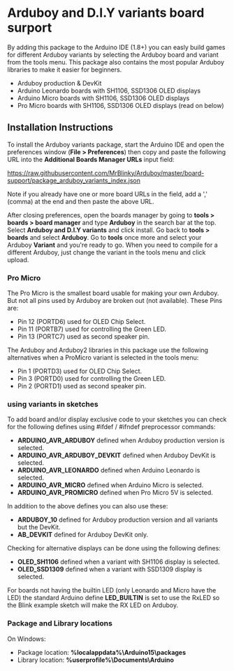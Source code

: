 # Arduboy and D.I.Y variants board surport

By adding this package to the Arduino IDE (1.8+) you can easly build games for different Arduboy variants by selecting the Arduboy board and
variant from the tools menu. This package also contains the most popular Arduboy libraries to make it easier for beginners.

* Arduboy production & DevKit
* Arduino Leonardo boards with SH1106, SSD1306 OLED displays
* Arduino Micro boards with SH1106, SSD1306 OLED displays
* Pro Micro boards with SH1106, SSD1306 OLED displays (read on below)

## Installation Instructions

To install the Arduboy variants package, start the Arduino IDE and open the preferences window (**File > Preferences**) then
copy and paste the following URL into the **Additional Boards Manager URLs** input field:

https://raw.githubusercontent.com/MrBlinky/Arduboy/master/board-support/package_arduboy_variants_index.json

Note if you already have one or more board URLs in the field, add a ',' (comma) at the end and then paste the above URL.

After closing preferences, open the boards manager by going to **tools > boards > board manager** and type **Arduboy** in the search bar at the top. Select **Arduboy and D.I.Y variants** and click install. Go back to **tools > boards** and select **Arduboy**. Go to **tools** once more and select your Arduboy **Variant** and you're ready to go. When you need to compile for a different Arduboy, just change the variant in the tools menu and click upload.

### Pro Micro

The Pro Micro is the smallest board usable for making your own Arduboy. But not all pins used by Arduboy are broken out (not available).
These Pins are:

* Pin 12 (PORTD6) used for OLED Chip Select.
* Pin 11 (PORTB7) used for controlling the Green LED.
* Pin 13 (PORTC7) used as second speaker pin.

The Arduboy and Arduboy2 libraries in this package use the following alternatives when a ProMicro variant is selected in the tools menu:

* Pin 1 (PORTD3) used for OLED Chip Select.
* Pin 3 (PORTD0) used for controlling the Green LED.
* Pin 2 (PORTD1) used as second speaker pin.

### using variants in sketches

To add board and/or display exclusive code to your sketches you can check for the following defines using #ifdef / #ifndef preprocessor commands:
* **ARDUINO_AVR_ARDUBOY** defined when Arduboy production version is selected.
* **ARDUINO_AVR_ARDUBOY_DEVKIT** defined when Arduboy DevKit is selected.
* **ARDUINO_AVR_LEONARDO** defined when Arduino Leonardo is selected.
* **ARDUINO_AVR_MICRO** defined when Arduino Micro is selected.
* **ARDUINO_AVR_PROMICRO** defined when Pro Micro 5V is selected.

In addition to the above defines you can also use these:

* **ARDUBOY_10** defined for Arduboy production version and all variants but the DevKit.
* **AB_DEVKIT** defined for Arduboy DevKit only.

Checking for alternative displays can be done using the following defines:

* **OLED_SH1106** defined when a variant with SH1106 display is selected.
* **OLED_SSD1309** defined when a variant with SSD1309 display is selected.

For boards not having the builtin LED (only Leonardo and Micro have the LED) the standard Arduino define **LED_BUILTIN** is set to use the RxLED so the Blink example sketch will make the RX LED on Arduboy.

### Package and Library locations

On Windows:
* Package location: **%localappdata%\Arduino15\packages**
* Library location: **%userprofile%\Documents\Arduino**
